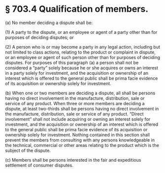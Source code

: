 # § 703.4   Qualification of members.

(a) No member deciding a dispute shall be:


(1) A party to the dispute, or an employee or agent of a party other than for purposes of deciding disputes; or


(2) A person who is or may become a party in any legal action, including but not limited to class actions, relating to the product or complaint in dispute, or an employee or agent of such person other than for purposes of deciding disputes. For purposes of this paragraph (a) a person shall not be considered a “party” solely because he or she acquires or owns an interest in a party solely for investment, and the acquisition or ownership of an interest which is offered to the general public shall be prima facie evidence of its acquisition or ownership solely for investment.


(b) When one or two members are deciding a dispute, all shall be persons having no direct involvement in the manufacture, distribution, sale or service of any product. When three or more members are deciding a dispute, at least two-thirds shall be persons having no direct involvement in the manufacture, distribution, sale or service of any product. “Direct involvement” shall not include acquiring or owning an interest solely for investment, and the acquisition or ownership of an interest which is offered to the general public shall be prima facie evidence of its acquisition or ownership solely for investment. Nothing contained in this section shall prevent the members from consulting with any persons knowledgeable in the technical, commercial or other areas relating to the product which is the subject of the dispute.


(c) Members shall be persons interested in the fair and expeditious settlement of consumer disputes.





